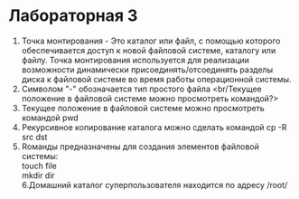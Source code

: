 # Лабораторная 3

1. Точка монтирования - Это каталог или файл, с помощью которого обеспечивается доступ к новой файловой системе, каталогу или файлу. Точка монтирования используется для реализации возможности динамически присоединять/отсоединять разделы диска к файловой системе во время работы операционной системы. <br />
2. Символом "-" обозначается тип простого файла <br/Текущее положение в файловой системе можно просмотреть командой?>
3. Текущее положение в файловой системе можно просмотреть командой pwd <br />
4. Рекурсивное копирование каталога можно сделать командой cp -R src dst <br />
5. Rоманды предназначены для создания элементов файловой системы: <br/> touch file <br/>
mkdir dir <br/>
6.Домашний каталог суперпользователя находится по адресу /root/
